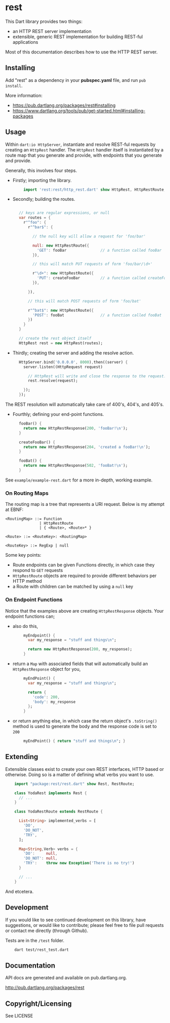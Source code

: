 rest
====

This Dart library provides two things:

- an HTTP REST server implementation
- extensible, generic REST implementation for building REST-ful applications

Most of this documentation describes how to use the HTTP REST server.

Installing
----------

Add "rest" as a dependency in your **pubspec.yaml** file, and run `pub
install`.

More information:
- https://pub.dartlang.org/packages/rest#installing
- https://www.dartlang.org/tools/pub/get-started.html#installing-packages

Usage
-----

Within `dart:io HttpServer`, instantiate and resolve REST-ful requests by
creating an `HttpRest` handler. The `HttpRest` handler itself is instantiated
by a route map that you generate and provide, with endpoints that you generate
and provide.

Generally, this involves four steps.

- Firstly; importing the library.

```dart
        import 'rest:rest/http_rest.dart' show HttpRest, HttpRestRoute;
```

- Secondly; building the routes.

```dart

      // keys are regular expressions, or null
      var routes = {
        r"^foo": {
          r"^bar$": {

            // the null key will allow a request for 'foo/bar'

            null: new HttpRestRoute({
              'GET': fooBar               // a function called fooBar
            }),

            // this will match PUT requests of form 'foo/bar/\d+'

            r"\d+": new HttpRestRoute({
              'PUT': createFooBar         // a function called createFooBar
            }),

          }),

          // this will match POST requests of form 'foo/bat'

          r"^bat$": new HttpRestRoute({
            'POST': fooBat                // a function called fooBat
          })
        }
      }

      // create the rest object itself
      HttpRest rest = new HttpRest(routes);
```

- Thirdly; creating the server and adding the resolve action.

```dart
      HttpServer.bind('0.0.0.0', 8000),then((server) {
        server.listen((HttpRequest request)

          // HttpRest will write and close the response to the request.
          rest.resolve(request);

        });
      });
```

The REST resolution will automatically take care of 400's, 404's, and 405's.

- Fourthly; defining your end-point functions.

```dart
      fooBar() {
        return new HttpRestResponse(200, 'fooBar!\n');
      }

      createFooBar() {
        return new HttpRestResponse(204, 'created a fooBar!\n');
      }

      fooBat() {
        return new HttpRestResponse(502, 'fooBat!\n');
      }
```

See `example/example-rest.dart` for a more in-depth, working example.

### On Routing Maps

The routing map is a tree that represents a URI request. Below is my attempt
at EBNF:

    <RoutingMap> ::= Function
                   | HttpRestRoute
                   | { <Route>, <Route>* }

    <Route> ::= <RouteKey>: <RoutingMap>

    <RouteKey> ::= RegExp | null

Some key points:

- Route endpoints can be given Functions directly, in which case they respond
  to `GET` requests
- `HttpRestRoute` objects are required to provide different behaviors per
  HTTP method
- a Route with children can be matched by using a `null` key

### On Endpoint Functions

Notice that the examples above are creating `HttpRestResponse` objects.
Your endpoint functions can;

- also do this,

```dart
        myEndpoint() {
          var my_response = "stuff and things\n";

          return new HttpRestResponse(200, my_response);
        }
```

- return a `Map` with associated fields that will automatically build an
  `HttpRestResponse` object for you,

```dart
        myEndPoint() {
          var my_response = "stuff and things\n";

          return {
            'code': 200,
            'body': my_response
          };
        }
```

- or return anything else, in which case the return object's `.toString()`
  method is used to generate the body and the response code is set to `200`

```dart
        myEndPoint() { return "stuff and things\n"; }
```


Extending
---------

Extensible classes exist to create your own REST interfaces, HTTP based or
otherwise. Doing so is a matter of defining what verbs you want to use.

```dart
    import "package:rest/rest.dart" show Rest, RestRoute;

    class YodaRest implements Rest {
      // ...
    }

    class YodaRestRoute extends RestRoute {

      List<String> implemented_verbs = [
        'DO',
        'DO_NOT',
        'TRY',
      ];

      Map<String,Verb> verbs = {
        'DO':     null,
        'DO_NOT': null,
        'TRY':    throw new Exception('There is no try!')
      }

      // ...
    }
```

And etcetera.

Development
-----------

If you would like to see continued development on this library, have
suggestions, or would like to contribute; please feel free to file pull
requests or contact me directly (through Github).

Tests are in the `/test` folder.

```bash
    dart test/rest_test.dart
```

Documentation
-------------

API docs are generated and available on pub.dartlang.org.

http://pub.dartlang.org/packages/rest

Copyright/Licensing
-------------------

See LICENSE
